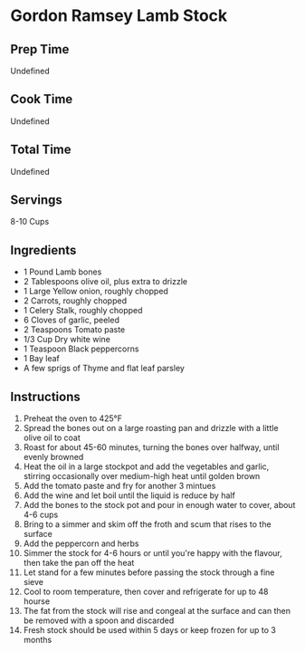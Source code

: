 # Gordon Ramsey Lamb Stock

## Prep Time
Undefined

## Cook Time
Undefined

## Total Time
Undefined

## Servings
8-10 Cups

## Ingredients
* 1 Pound Lamb bones
* 2 Tablespoons olive oil, plus extra to drizzle
* 1 Large Yellow onion, roughly chopped
* 2 Carrots, roughly chopped
* 1 Celery Stalk, roughly chopped
* 6 Cloves of garlic, peeled
* 2 Teaspoons Tomato paste
* 1/3 Cup Dry white wine
* 1 Teaspoon Black peppercorns
* 1 Bay leaf
* A few sprigs of Thyme and flat leaf parsley

## Instructions
1. Preheat the oven to 425&deg;F
1. Spread the bones out on a large roasting pan and drizzle with a little olive oil to coat
1. Roast for about 45-60 minutes, turning the bones over halfway, until evenly browned
1. Heat the oil in a large stockpot and add the vegetables and garlic, stirring occasionally over medium-high heat until golden brown
1. Add the tomato paste and fry for another 3 mintues
1. Add the wine and let boil until the liquid is reduce by half
1. Add the bones to the stock pot and pour in enough water to cover, about 4-6 cups
1. Bring to a simmer and skim off the froth and scum that rises to the surface
1. Add the peppercorn and herbs
1. Simmer the stock for 4-6 hours or until you're happy with the flavour, then take the pan off the heat
1. Let stand for a few minutes before passing the stock through a fine sieve
1. Cool to room temperature, then cover and refrigerate for up to 48 hourse
1. The fat from the stock will rise and congeal at the surface and can then be removed with a spoon and discarded
1. Fresh stock should be used within 5 days or keep frozen for up to 3 months